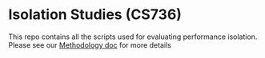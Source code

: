 # Isolation Studies (CS736)

This repo contains all the scripts used for evaluating performance isolation. Please see our [Methodology doc](METHODOLOGY.md) for more details
